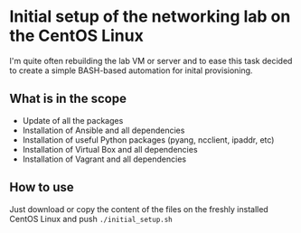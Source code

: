 # Initial setup of the networking lab on the CentOS Linux

I'm quite often rebuilding the lab VM or server and to ease this task decided to create a simple BASH-based automation for inital provisioning.

## What is in the scope
- Update of all the packages
- Installation of Ansible and all dependencies
- Installation of useful Python packages (pyang, ncclient, ipaddr, etc)
- Installation of Virtual Box and all dependencies
- Installation of Vagrant and all dependencies

## How to use
Just download or copy the content of the files on the freshly installed CentOS Linux and push `./initial_setup.sh`
